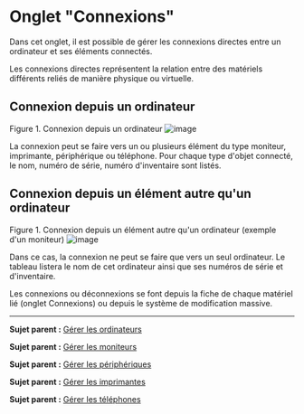 Onglet "Connexions"
===================

Dans cet onglet, il est possible de gérer les connexions directes entre un ordinateur et ses éléments connectés.

Les connexions directes représentent la relation entre des matériels différents reliés de manière physique ou virtuelle.

Connexion depuis un ordinateur
------------------------------
Figure 1. Connexion depuis un ordinateur
![image](docs/image/connexion_computer.png)

La connexion peut se faire vers un ou plusieurs élément du type moniteur, imprimante, périphérique ou téléphone.
Pour chaque type d'objet connecté, le nom, numéro de série, numéro d'inventaire sont listés. 


Connexion depuis un élément autre qu'un ordinateur
--------------------------------------------------

Figure 1. Connexion depuis un élément autre qu'un ordinateur (exemple d'un moniteur)
![image](docs/image/connexion_monitor.png)

Dans ce cas, la connexion ne peut se faire que vers un seul ordinateur.
Le tableau listera le nom de cet ordinateur ainsi que ses numéros de série et d'inventaire.


Les connexions ou déconnexions se font depuis la fiche de chaque matériel lié (onglet Connexions) ou depuis le système de modification massive.

--------
**Sujet parent :** [Gérer les ordinateurs](index.php?fr/03_Module_Parc/04_Gérer_les_ordinateurs/01_Gérer_les_ordinateurs.md "Les ordinateurs se gèrent depuis le menu Parc > Ordinateurs")

**Sujet parent :** [Gérer les
moniteurs](../glpi/inventory_monitor.html "Les moniteurs se gèrent depuis le menu Parc > Moniteurs")

**Sujet parent :** [Gérer les
périphériques](../glpi/inventory_peripheral.html "Les périphériques se gèrent depuis le menu Parc > Périphériques")

**Sujet parent :** [Gérer les
imprimantes](../glpi/inventory_printer.html "Les imprimantes se gèrent depuis le menu Parc > Imprimantes")

**Sujet parent :** [Gérer les
téléphones](../glpi/inventory_phone.html "Les téléphones se gèrent depuis le menu Parc > Téléphones ;")

